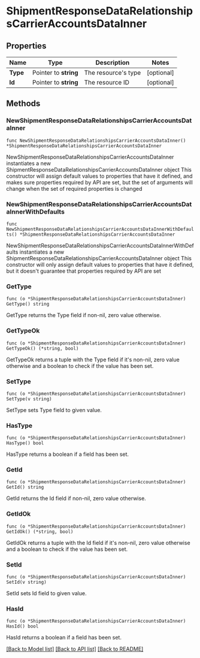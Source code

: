 # ShipmentResponseDataRelationshipsCarrierAccountsDataInner

## Properties

Name | Type | Description | Notes
------------ | ------------- | ------------- | -------------
**Type** | Pointer to **string** | The resource&#39;s type | [optional] 
**Id** | Pointer to **string** | The resource ID | [optional] 

## Methods

### NewShipmentResponseDataRelationshipsCarrierAccountsDataInner

`func NewShipmentResponseDataRelationshipsCarrierAccountsDataInner() *ShipmentResponseDataRelationshipsCarrierAccountsDataInner`

NewShipmentResponseDataRelationshipsCarrierAccountsDataInner instantiates a new ShipmentResponseDataRelationshipsCarrierAccountsDataInner object
This constructor will assign default values to properties that have it defined,
and makes sure properties required by API are set, but the set of arguments
will change when the set of required properties is changed

### NewShipmentResponseDataRelationshipsCarrierAccountsDataInnerWithDefaults

`func NewShipmentResponseDataRelationshipsCarrierAccountsDataInnerWithDefaults() *ShipmentResponseDataRelationshipsCarrierAccountsDataInner`

NewShipmentResponseDataRelationshipsCarrierAccountsDataInnerWithDefaults instantiates a new ShipmentResponseDataRelationshipsCarrierAccountsDataInner object
This constructor will only assign default values to properties that have it defined,
but it doesn't guarantee that properties required by API are set

### GetType

`func (o *ShipmentResponseDataRelationshipsCarrierAccountsDataInner) GetType() string`

GetType returns the Type field if non-nil, zero value otherwise.

### GetTypeOk

`func (o *ShipmentResponseDataRelationshipsCarrierAccountsDataInner) GetTypeOk() (*string, bool)`

GetTypeOk returns a tuple with the Type field if it's non-nil, zero value otherwise
and a boolean to check if the value has been set.

### SetType

`func (o *ShipmentResponseDataRelationshipsCarrierAccountsDataInner) SetType(v string)`

SetType sets Type field to given value.

### HasType

`func (o *ShipmentResponseDataRelationshipsCarrierAccountsDataInner) HasType() bool`

HasType returns a boolean if a field has been set.

### GetId

`func (o *ShipmentResponseDataRelationshipsCarrierAccountsDataInner) GetId() string`

GetId returns the Id field if non-nil, zero value otherwise.

### GetIdOk

`func (o *ShipmentResponseDataRelationshipsCarrierAccountsDataInner) GetIdOk() (*string, bool)`

GetIdOk returns a tuple with the Id field if it's non-nil, zero value otherwise
and a boolean to check if the value has been set.

### SetId

`func (o *ShipmentResponseDataRelationshipsCarrierAccountsDataInner) SetId(v string)`

SetId sets Id field to given value.

### HasId

`func (o *ShipmentResponseDataRelationshipsCarrierAccountsDataInner) HasId() bool`

HasId returns a boolean if a field has been set.


[[Back to Model list]](../README.md#documentation-for-models) [[Back to API list]](../README.md#documentation-for-api-endpoints) [[Back to README]](../README.md)


